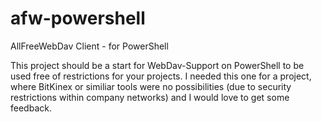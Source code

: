 afw-powershell
==============

AllFreeWebDav Client - for PowerShell

This project should be a start for WebDav-Support on PowerShell to be used free of restrictions for your projects.
I needed this one for a project, where BitKinex or similiar tools were no possibilities (due to security restrictions
within company networks) and I would love to get some feedback. 

